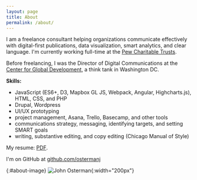 ```yaml
---
layout: page
title: About
permalink: /about/
---
```


I am a freelance consultant helping organizations communicate effectively with digital-first publications, data visualization, smart analytics, and clear language. I'm currently working full-time at the [Pew Charitable Trusts](https://www.pewtrusts.org).

Before freelancing, I was the Director of Digital Communications at the [Center for Global Development](https://www.cgdev.org), a think tank in Washington DC.

**Skills:** 

- JavaScript (ES6+, D3, Mapbox GL JS, Webpack, Angular, Highcharts.js), HTML, CSS, and PHP
- Drupal, Wordpress
- UI/UX prototyping
- project management, Asana, Trello, Basecamp, and other tools
- communications strategy, messaging, identifying targets, and setting SMART goals
- writing, substantive editing, and copy editing (Chicago Manual of Style)

My resume: [PDF](../assets/osterman-resume-122718.pdf).

I'm on GitHub at [github.com/ostermanj](http://github.com/ostermanj)

{:#about-image}
![John Osterman]({{site.url}}/assets/john-osterman-400.jpg){:width="200px"}